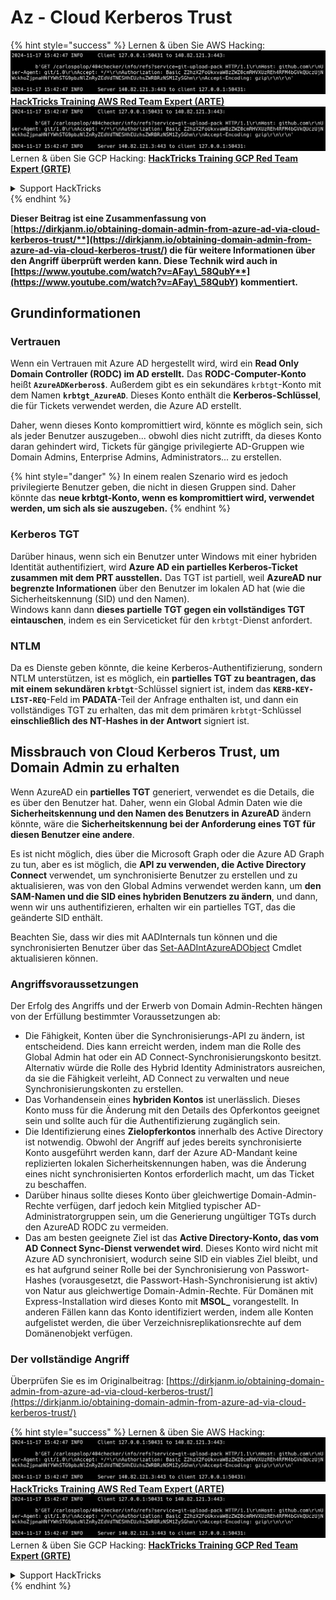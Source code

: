 # Az - Cloud Kerberos Trust

{% hint style="success" %}
Lernen & üben Sie AWS Hacking:<img src="../../../../.gitbook/assets/image (1).png" alt="" data-size="line">[**HackTricks Training AWS Red Team Expert (ARTE)**](https://training.hacktricks.xyz/courses/arte)<img src="../../../../.gitbook/assets/image (1).png" alt="" data-size="line">\
Lernen & üben Sie GCP Hacking: <img src="../../../../.gitbook/assets/image (2).png" alt="" data-size="line">[**HackTricks Training GCP Red Team Expert (GRTE)**<img src="../../../../.gitbook/assets/image (2).png" alt="" data-size="line">](https://training.hacktricks.xyz/courses/grte)

<details>

<summary>Support HackTricks</summary>

* Überprüfen Sie die [**Abonnementpläne**](https://github.com/sponsors/carlospolop)!
* **Treten Sie der** 💬 [**Discord-Gruppe**](https://discord.gg/hRep4RUj7f) oder der [**Telegram-Gruppe**](https://t.me/peass) bei oder **folgen** Sie uns auf **Twitter** 🐦 [**@hacktricks\_live**](https://twitter.com/hacktricks\_live)**.**
* **Teilen Sie Hacking-Tricks, indem Sie PRs an die** [**HackTricks**](https://github.com/carlospolop/hacktricks) und [**HackTricks Cloud**](https://github.com/carlospolop/hacktricks-cloud) GitHub-Repos senden.

</details>
{% endhint %}

**Dieser Beitrag ist eine Zusammenfassung von** [**https://dirkjanm.io/obtaining-domain-admin-from-azure-ad-via-cloud-kerberos-trust/**](https://dirkjanm.io/obtaining-domain-admin-from-azure-ad-via-cloud-kerberos-trust/) **die für weitere Informationen über den Angriff überprüft werden kann. Diese Technik wird auch in** [**https://www.youtube.com/watch?v=AFay\_58QubY**](https://www.youtube.com/watch?v=AFay\_58QubY)** kommentiert.**

## Grundinformationen

### Vertrauen

Wenn ein Vertrauen mit Azure AD hergestellt wird, wird ein **Read Only Domain Controller (RODC) im AD erstellt.** Das **RODC-Computer-Konto** heißt **`AzureADKerberos$`**. Außerdem gibt es ein sekundäres `krbtgt`-Konto mit dem Namen **`krbtgt_AzureAD`**. Dieses Konto enthält die **Kerberos-Schlüssel**, die für Tickets verwendet werden, die Azure AD erstellt.

Daher, wenn dieses Konto kompromittiert wird, könnte es möglich sein, sich als jeder Benutzer auszugeben... obwohl dies nicht zutrifft, da dieses Konto daran gehindert wird, Tickets für gängige privilegierte AD-Gruppen wie Domain Admins, Enterprise Admins, Administrators... zu erstellen.

{% hint style="danger" %}
In einem realen Szenario wird es jedoch privilegierte Benutzer geben, die nicht in diesen Gruppen sind. Daher könnte das **neue krbtgt-Konto, wenn es kompromittiert wird, verwendet werden, um sich als sie auszugeben.**
{% endhint %}

### Kerberos TGT

Darüber hinaus, wenn sich ein Benutzer unter Windows mit einer hybriden Identität authentifiziert, wird **Azure AD ein partielles Kerberos-Ticket zusammen mit dem PRT ausstellen.** Das TGT ist partiell, weil **AzureAD nur begrenzte Informationen** über den Benutzer im lokalen AD hat (wie die Sicherheitskennung (SID) und den Namen).\
Windows kann dann **dieses partielle TGT gegen ein vollständiges TGT eintauschen**, indem es ein Serviceticket für den `krbtgt`-Dienst anfordert.

### NTLM

Da es Dienste geben könnte, die keine Kerberos-Authentifizierung, sondern NTLM unterstützen, ist es möglich, ein **partielles TGT zu beantragen, das mit einem sekundären `krbtgt`**-Schlüssel signiert ist, indem das **`KERB-KEY-LIST-REQ`**-Feld im **PADATA**-Teil der Anfrage enthalten ist, und dann ein vollständiges TGT zu erhalten, das mit dem primären `krbtgt`-Schlüssel **einschließlich des NT-Hashes in der Antwort** signiert ist.

## Missbrauch von Cloud Kerberos Trust, um Domain Admin zu erhalten <a href="#abusing-cloud-kerberos-trust-to-obtain-domain-admin" id="abusing-cloud-kerberos-trust-to-obtain-domain-admin"></a>

Wenn AzureAD ein **partielles TGT** generiert, verwendet es die Details, die es über den Benutzer hat. Daher, wenn ein Global Admin Daten wie die **Sicherheitskennung und den Namen des Benutzers in AzureAD** ändern könnte, wäre die **Sicherheitskennung bei der Anforderung eines TGT für diesen Benutzer eine andere**.

Es ist nicht möglich, dies über die Microsoft Graph oder die Azure AD Graph zu tun, aber es ist möglich, die **API zu verwenden, die Active Directory Connect** verwendet, um synchronisierte Benutzer zu erstellen und zu aktualisieren, was von den Global Admins verwendet werden kann, um **den SAM-Namen und die SID eines hybriden Benutzers zu ändern**, und dann, wenn wir uns authentifizieren, erhalten wir ein partielles TGT, das die geänderte SID enthält.

Beachten Sie, dass wir dies mit AADInternals tun können und die synchronisierten Benutzer über das [Set-AADIntAzureADObject](https://aadinternals.com/aadinternals/#set-aadintazureadobject-a) Cmdlet aktualisieren können.

### Angriffsvoraussetzungen <a href="#attack-prerequisites" id="attack-prerequisites"></a>

Der Erfolg des Angriffs und der Erwerb von Domain Admin-Rechten hängen von der Erfüllung bestimmter Voraussetzungen ab:

* Die Fähigkeit, Konten über die Synchronisierungs-API zu ändern, ist entscheidend. Dies kann erreicht werden, indem man die Rolle des Global Admin hat oder ein AD Connect-Synchronisierungskonto besitzt. Alternativ würde die Rolle des Hybrid Identity Administrators ausreichen, da sie die Fähigkeit verleiht, AD Connect zu verwalten und neue Synchronisierungskonten zu erstellen.
* Das Vorhandensein eines **hybriden Kontos** ist unerlässlich. Dieses Konto muss für die Änderung mit den Details des Opferkontos geeignet sein und sollte auch für die Authentifizierung zugänglich sein.
* Die Identifizierung eines **Zielopferkontos** innerhalb des Active Directory ist notwendig. Obwohl der Angriff auf jedes bereits synchronisierte Konto ausgeführt werden kann, darf der Azure AD-Mandant keine replizierten lokalen Sicherheitskennungen haben, was die Änderung eines nicht synchronisierten Kontos erforderlich macht, um das Ticket zu beschaffen.
* Darüber hinaus sollte dieses Konto über gleichwertige Domain-Admin-Rechte verfügen, darf jedoch kein Mitglied typischer AD-Administratorgruppen sein, um die Generierung ungültiger TGTs durch den AzureAD RODC zu vermeiden.
* Das am besten geeignete Ziel ist das **Active Directory-Konto, das vom AD Connect Sync-Dienst verwendet wird**. Dieses Konto wird nicht mit Azure AD synchronisiert, wodurch seine SID ein viables Ziel bleibt, und es hat aufgrund seiner Rolle bei der Synchronisierung von Passwort-Hashes (vorausgesetzt, die Passwort-Hash-Synchronisierung ist aktiv) von Natur aus gleichwertige Domain-Admin-Rechte. Für Domänen mit Express-Installation wird dieses Konto mit **MSOL\_** vorangestellt. In anderen Fällen kann das Konto identifiziert werden, indem alle Konten aufgelistet werden, die über Verzeichnisreplikationsrechte auf dem Domänenobjekt verfügen.

### Der vollständige Angriff <a href="#the-full-attack" id="the-full-attack"></a>

Überprüfen Sie es im Originalbeitrag: [https://dirkjanm.io/obtaining-domain-admin-from-azure-ad-via-cloud-kerberos-trust/](https://dirkjanm.io/obtaining-domain-admin-from-azure-ad-via-cloud-kerberos-trust/)

{% hint style="success" %}
Lernen & üben Sie AWS Hacking:<img src="../../../../.gitbook/assets/image (1).png" alt="" data-size="line">[**HackTricks Training AWS Red Team Expert (ARTE)**](https://training.hacktricks.xyz/courses/arte)<img src="../../../../.gitbook/assets/image (1).png" alt="" data-size="line">\
Lernen & üben Sie GCP Hacking: <img src="../../../../.gitbook/assets/image (2).png" alt="" data-size="line">[**HackTricks Training GCP Red Team Expert (GRTE)**<img src="../../../../.gitbook/assets/image (2).png" alt="" data-size="line">](https://training.hacktricks.xyz/courses/grte)

<details>

<summary>Support HackTricks</summary>

* Überprüfen Sie die [**Abonnementpläne**](https://github.com/sponsors/carlospolop)!
* **Treten Sie der** 💬 [**Discord-Gruppe**](https://discord.gg/hRep4RUj7f) oder der [**Telegram-Gruppe**](https://t.me/peass) bei oder **folgen** Sie uns auf **Twitter** 🐦 [**@hacktricks\_live**](https://twitter.com/hacktricks\_live)**.**
* **Teilen Sie Hacking-Tricks, indem Sie PRs an die** [**HackTricks**](https://github.com/carlospolop/hacktricks) und [**HackTricks Cloud**](https://github.com/carlospolop/hacktricks-cloud) GitHub-Repos senden.

</details>
{% endhint %}
